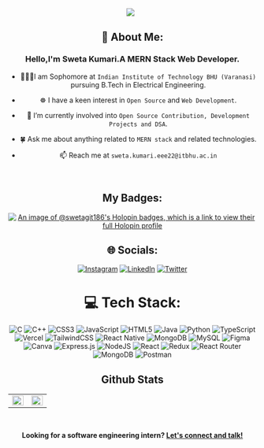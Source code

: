 

<div align="center">
<img src="https://komarev.com/ghpvc/?username=swetagit186&&style=flat-square" align="center" />
&nbsp;
<!-- <img alt="GitHub" src="https://img.shields.io/badge/dynamic/json?logo=github&label=Followers&query=%24.data.totalSubs&url=https%3A%2F%2Fapi.spencerwoo.com%2Fsubstats%2F%3Fsource%3Dgithub%26queryKey%3Dswetagit186&longCache=true" align="center" />
&nbsp;
<img src="https://img.shields.io/github/stars/swetagit186?label=Stars" alt="stars" align="center">
</div> -->

## 💫 About Me:
### <div align="center">Hello,I'm Sweta Kumari.A MERN Stack Web Developer. </div>

- 🧑🏻‍🎓I am Sophomore at `Indian Institute of Technology BHU (Varanasi)` pursuing B.Tech in Electrical Engineering.

- ☸️ I have a keen interest in `Open Source` and `Web Development`.

- 🔭 I’m currently involved into `Open Source Contribution, Development Projects and DSA`.

- 🍀 Ask me about anything related to `MERN stack` and related technologies.

- 📫 Reach me at `sweta.kumari.eee22@itbhu.ac.in` 


<br/>


## My Badges:
[![An image of @swetagit186's Holopin badges, which is a link to view their full Holopin profile](https://holopin.me/swetagit186)](https://holopin.io/@swetagit186)

## 🌐 Socials:
[![Instagram](https://img.shields.io/badge/Instagram-%23E4405F.svg?logo=Instagram&logoColor=white)](https://www.instagram.com/_sk_2192?igshid=MmVlMjlkMTBhMg==) [![LinkedIn](https://img.shields.io/badge/LinkedIn-%230077B5.svg?logo=linkedin&logoColor=white)](https://www.linkedin.com/in/sweta-kumari-980136258/) [![Twitter](https://img.shields.io/badge/Twitter-%231DA1F2.svg?logo=Twitter&logoColor=white)](https://twitter.com/Ku8022196Sweta) 



# 💻 Tech Stack:


![C](https://img.shields.io/badge/c-%2300599C.svg?style=for-the-badge&logo=c&logoColor=white)  ![C++](https://img.shields.io/badge/c++-%2300599C.svg?style=for-the-badge&logo=c%2B%2B&logoColor=white) ![CSS3](https://img.shields.io/badge/css3-%231572B6.svg?style=for-the-badge&logo=css3&logoColor=white) ![JavaScript](https://img.shields.io/badge/javascript-%23323330.svg?style=for-the-badge&logo=javascript&logoColor=%23F7DF1E) ![HTML5](https://img.shields.io/badge/html5-%23E34F26.svg?style=for-the-badge&logo=html5&logoColor=white) ![Java](https://img.shields.io/badge/java-%23ED8B00.svg?style=for-the-badge&logo=java&logoColor=white) ![Python](https://img.shields.io/badge/python-3670A0?style=for-the-badge&logo=python&logoColor=ffdd54) ![TypeScript](https://img.shields.io/badge/typescript-%23007ACC.svg?style=for-the-badge&logo=typescript&logoColor=white) ![Vercel](https://img.shields.io/badge/vercel-%23000000.svg?style=for-the-badge&logo=vercel&logoColor=white)  ![TailwindCSS](https://img.shields.io/badge/tailwindcss-%2338B2AC.svg?style=for-the-badge&logo=tailwind-css&logoColor=white) ![React Native](https://img.shields.io/badge/react_native-%2320232a.svg?style=for-the-badge&logo=react&logoColor=%2361DAFB) ![MongoDB](https://img.shields.io/badge/MongoDB-%234ea94b.svg?style=for-the-badge&logo=mongodb&logoColor=white) ![MySQL](https://img.shields.io/badge/mysql-%2300f.svg?style=for-the-badge&logo=mysql&logoColor=white) 	![Figma](https://img.shields.io/badge/figma-%23F24E1E.svg?style=for-the-badge&logo=figma&logoColor=white) ![Canva](https://img.shields.io/badge/Canva-%2300C4CC.svg?style=for-the-badge&logo=Canva&logoColor=white)  ![Express.js](https://img.shields.io/badge/express.js-%23404d59.svg?style=for-the-badge&logo=express&logoColor=%2361DAFB) ![NodeJS](https://img.shields.io/badge/node.js-6DA55F?style=for-the-badge&logo=node.js&logoColor=white) ![React](https://img.shields.io/badge/react-%2320232a.svg?style=for-the-badge&logo=react&logoColor=%2361DAFB) ![Redux](https://img.shields.io/badge/redux-%23593d88.svg?style=for-the-badge&logo=redux&logoColor=white) ![React Router](https://img.shields.io/badge/React_Router-CA4245?style=for-the-badge&logo=react-router&logoColor=white)  ![MongoDB](https://img.shields.io/badge/MongoDB-%234ea94b.svg?style=for-the-badge&logo=mongodb&logoColor=white)  ![Postman](https://img.shields.io/badge/Postman-FF6C37?style=for-the-badge&logo=postman&logoColor=white)

## Github Stats  
<table><tr><td valign="top" width="50%">

<img src="https://github-readme-stats.vercel.app/api?username=swetagit186&show_icons=true&count_private=true&hide_border=true" align="left" style="width: 100%" />

</td><td valign="top" width="50%">

<img src="https://github-readme-stats.vercel.app/api/top-langs/?username=swetagit186&hide_border=true&layout=compact" align="left" style="width: 100%" />

</td></tr></table>  

<br/>  




<p align="center">
    <b>Looking for a software engineering intern?
        <a href="https://www.linkedin.com/in/sweta-kumari-980136258/">Let's connect and talk!</a>
    </b>
</p>




